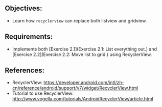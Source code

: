 ## Objectives:
* Learn how `recyclerview` can replace both listview and gridview.

## Requirements:
* Implements both [Exercise 2.1](Exercise 2.1: List everything out.) and [Exercise 2.2](Exercise 2.2: Move list to grid.) using RecyclerView.

## References:
* RecyclerView: https://developer.android.com/intl/zh-cn/reference/android/support/v7/widget/RecyclerView.html
* Tutorial to use RecyclerView: http://www.vogella.com/tutorials/AndroidRecyclerView/article.html
